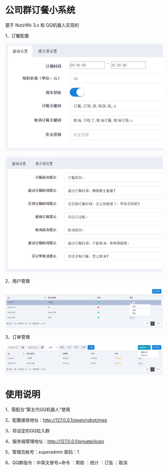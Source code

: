 公司群订餐小系统
=========
基于 NutzWk 3.x 和 QQ机器人实现的

1、订餐配置

![订餐配置截图](robot_1.png)

![订餐配置截图](robot_2.png)

2、用户管理

![用户管理截图](robot_3.png)

3、订单管理

![订单管理截图](robot_4.png)

使用说明
=========
1、需配合“第五代QQ机器人”使用

2、配置接收地址：http://127.0.0.1/open/robot/msg

3、将设定的QQ拉入群

4、服务端管理地址：http://127.0.0.1/private/login

5、管理员帐号：superadmin  密码：1

6、QQ群指令：中英文冒号+命令
   ：帮助
   ：统计
   ：订饭
   ：取消

